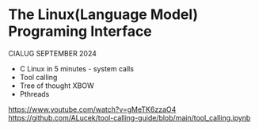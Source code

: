 # The Linux(Language Model) Programing Interface
CIALUG SEPTEMBER 2024


* C Linux in 5 minutes - system calls
* Tool calling
* Tree of thought XBOW
* Pthreads



https://www.youtube.com/watch?v=gMeTK6zzaO4
https://github.com/ALucek/tool-calling-guide/blob/main/tool_calling.ipynb
